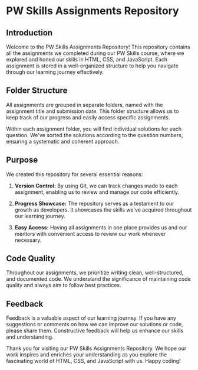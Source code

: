 # PW Skills Assignments Repository

## Introduction

Welcome to the PW Skills Assignments Repository! This repository contains all the assignments we completed during our PW Skills course, where we explored and honed our skills in HTML, CSS, and JavaScript. Each assignment is stored in a well-organized structure to help you navigate through our learning journey effectively.

## Folder Structure

All assignments are grouped in separate folders, named with the assignment title and submission date. This folder structure allows us to keep track of our progress and easily access specific assignments.

Within each assignment folder, you will find individual solutions for each question. We've sorted the solutions according to the question numbers, ensuring a systematic and coherent approach.

## Purpose

We created this repository for several essential reasons:

1. **Version Control:** By using Git, we can track changes made to each assignment, enabling us to review and manage our code efficiently.

2. **Progress Showcase:** The repository serves as a testament to our growth as developers. It showcases the skills we've acquired throughout our learning journey.

3. **Easy Access:** Having all assignments in one place provides us and our mentors with convenient access to review our work whenever necessary.

## Code Quality

Throughout our assignments, we prioritize writing clean, well-structured, and documented code. We understand the significance of maintaining code quality and always aim to follow best practices.

## Feedback

Feedback is a valuable aspect of our learning journey. If you have any suggestions or comments on how we can improve our solutions or code, please share them. Constructive feedback will help us enhance our skills and understanding.

Thank you for visiting our PW Skills Assignments Repository. We hope our work inspires and enriches your understanding as you explore the fascinating world of HTML, CSS, and JavaScript with us. Happy coding!
